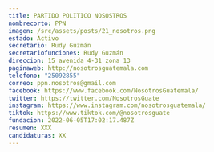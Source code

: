 ```yaml
---
title: PARTIDO POLITICO NOSOSTROS
nombrecorto: PPN
imagen: /src/assets/posts/21_nosotros.png
estado: Activo
secretario: Rudy Guzmán
secretariofunciones: Rudy Guzmán
direccion: 15 avenida 4-31 zona 13
paginaweb: http://nosotrosguatemala.com
telefono: "25092855"
correo: ppn.nosotros@gmail.com
facebook: https://www.facebook.com/NosotrosGuatemala/
twitter: https://twitter.com/NosotrosGuate
instagram: https://www.instagram.com/nosotrosguatemala/
tiktok: https://www.tiktok.com/@nosotrosguate
fundacion: 2022-06-05T17:02:17.487Z
resumen: XXX
candidaturas: XX
---
```

